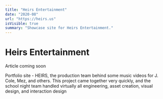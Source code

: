 ```yaml
---
title: "Heirs Entertainment"
date: "2020-08"
url: "https://heirs.us"
isVisible: true
summary: "Showcase site for Heirs Entertainment."
---
```


# Heirs Entertainment

Article coming soon

Portfolio site - HEIRS, the production team behind some music videos for J. Cole, Mez, and others. This project came together very quickly, and the school night team handled virtually all engineering, asset creation, visual design, and interaction design
